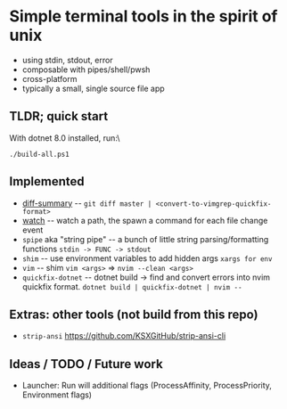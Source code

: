 # Simple terminal tools in the spirit of unix

- using stdin, stdout, error
- composable with pipes/shell/pwsh
- cross-platform
- typically a small, single source file app

## TLDR; quick start

With dotnet 8.0 installed, run:\
```
./build-all.ps1
```

## Implemented
- [diff-summary](./diff-summary/README.md) -- `git diff master | <convert-to-vimgrep-quickfix-format>` 
- [watch](./watch/README.md) -- watch a path, the spawn a command for each file change event
- `spipe` aka "string pipe" -- a bunch of little string parsing/formatting functions `stdin -> FUNC -> stdout`
- `shim` -- use environment variables to add hidden args `xargs for env`
- `vim` -- shim `vim <args>` => `nvim --clean <args>`
- `quickfix-dotnet` -- dotnet build -> find and convert errors into nvim quickfix format. `dotnet build | quickfix-dotnet | nvim --`

## Extras: other tools (not build from this repo)
 - `strip-ansi`  https://github.com/KSXGitHub/strip-ansi-cli


## Ideas / TODO / Future work
- Launcher: Run will additional flags (ProcessAffinity, ProcessPriority, Environment flags)
